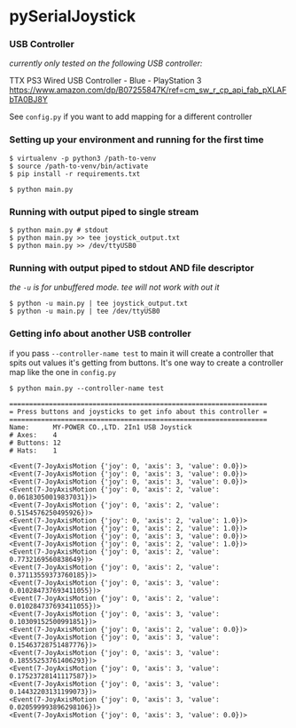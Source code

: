 # pySerialJoystick

### USB Controller
_currently only tested on the following USB controller:_

TTX PS3 Wired USB Controller - Blue - PlayStation 3 https://www.amazon.com/dp/B07255847K/ref=cm_sw_r_cp_api_fab_pXLAFbTA0BJ8Y

See `config.py` if you want to add mapping for a different controller

### Setting up your environment and running for the first time
```
$ virtualenv -p python3 /path-to-venv
$ source /path-to-venv/bin/activate
$ pip install -r requirements.txt

$ python main.py
```

### Running with output piped to single stream
```
$ python main.py # stdout
$ python main.py >> tee joystick_output.txt
$ python main.py >> /dev/ttyUSB0
```

### Running with output piped to stdout AND file descriptor
_the `-u` is for unbuffered mode. tee will not work with out it_
```
$ python -u main.py | tee joystick_output.txt
$ python -u main.py | tee /dev/ttyUSB0
```

### Getting info about another USB controller
if you pass `--controller-name test` to main it will create a controller that spits out values it's getting from buttons. It's one way to create a controller map like the one in `config.py`
```
$ python main.py --controller-name test

=================================================================
= Press buttons and joysticks to get info about this controller =
=================================================================
Name:      MY-POWER CO.,LTD. 2In1 USB Joystick
# Axes:    4
# Buttons: 12
# Hats:    1

<Event(7-JoyAxisMotion {'joy': 0, 'axis': 3, 'value': 0.0})>
<Event(7-JoyAxisMotion {'joy': 0, 'axis': 3, 'value': 0.0})>
<Event(7-JoyAxisMotion {'joy': 0, 'axis': 3, 'value': 0.0})>
<Event(7-JoyAxisMotion {'joy': 0, 'axis': 2, 'value': 0.06183050019837031})>
<Event(7-JoyAxisMotion {'joy': 0, 'axis': 2, 'value': 0.5154576250495926})>
<Event(7-JoyAxisMotion {'joy': 0, 'axis': 2, 'value': 1.0})>
<Event(7-JoyAxisMotion {'joy': 0, 'axis': 2, 'value': 1.0})>
<Event(7-JoyAxisMotion {'joy': 0, 'axis': 3, 'value': 0.0})>
<Event(7-JoyAxisMotion {'joy': 0, 'axis': 2, 'value': 1.0})>
<Event(7-JoyAxisMotion {'joy': 0, 'axis': 2, 'value': 0.7732169560838649})>
<Event(7-JoyAxisMotion {'joy': 0, 'axis': 2, 'value': 0.37113559373760185})>
<Event(7-JoyAxisMotion {'joy': 0, 'axis': 3, 'value': 0.010284737693411055})>
<Event(7-JoyAxisMotion {'joy': 0, 'axis': 2, 'value': 0.010284737693411055})>
<Event(7-JoyAxisMotion {'joy': 0, 'axis': 3, 'value': 0.10309152500991851})>
<Event(7-JoyAxisMotion {'joy': 0, 'axis': 2, 'value': 0.0})>
<Event(7-JoyAxisMotion {'joy': 0, 'axis': 3, 'value': 0.15463728751487776})>
<Event(7-JoyAxisMotion {'joy': 0, 'axis': 3, 'value': 0.18555253761406293})>
<Event(7-JoyAxisMotion {'joy': 0, 'axis': 3, 'value': 0.17523728141117587})>
<Event(7-JoyAxisMotion {'joy': 0, 'axis': 3, 'value': 0.14432203131199073})>
<Event(7-JoyAxisMotion {'joy': 0, 'axis': 3, 'value': 0.020599993896298106})>
<Event(7-JoyAxisMotion {'joy': 0, 'axis': 3, 'value': 0.0})>
```